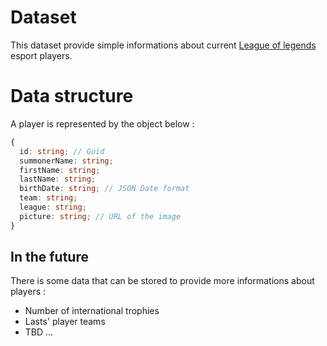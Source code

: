 # Dataset

This dataset provide simple informations about current [League of legends](https://lolesports.com/) esport players.

# Data structure

A player is represented by the object below :

```ts
{
  id: string; // Guid
  summonerName: string;
  firstName: string;
  lastName: string;
  birthDate: string; // JSON Date format
  team: string;
  league: string;
  picture: string; // URL of the image
}
```

## In the future

There is some data that can be stored to provide more informations about players :
- Number of international trophies
- Lasts' player teams
- TBD ...
